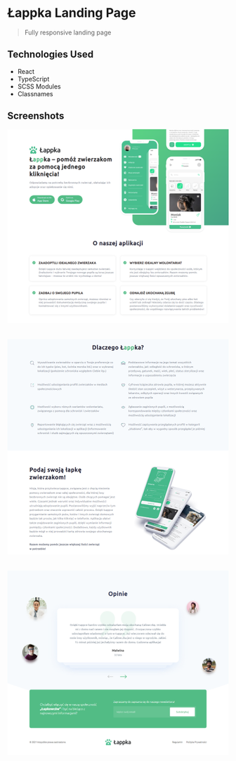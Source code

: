 # Łappka Landing Page
> Fully responsive landing page

## Technologies Used
- React
- TypeScript
- SCSS Modules
- Classnames

## Screenshots

<img src="screenshots\ss1.png" style="zoom: 67%"/>
<br/>
<br/>
<br/>
<img src="screenshots\ss2.png" style="zoom: 67%;"/>
<br/>
<br/>
<br/>
<img src="screenshots\ss3.png" style="zoom: 67%;"/>
<br/>
